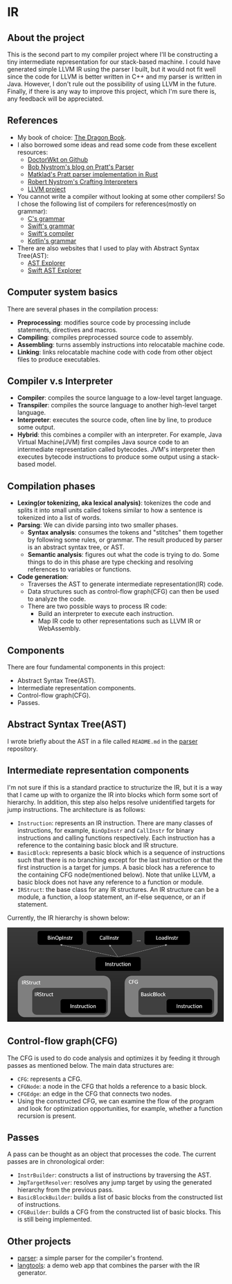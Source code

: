 # IR

## About the project

This is the second part to my compiler project where I'll be constructing a tiny intermediate representation for our
stack-based machine. I could have generated simple LLVM IR using the parser I built, but it would not fit well since
the code for LLVM is better written in C++ and my parser is written in Java. However, I don't rule out the possibility
of using LLVM in the future. Finally, if there is any way to improve this project, which I'm sure there is, any feedback
will be appreciated.

## References

* My book of
  choice: [The Dragon Book](https://www.amazon.com/Compilers-Principles-Techniques-Tools-2nd/dp/0321486811).
* I also borrowed some ideas and read some code from these excellent resources:
    * [DoctorWkt on Github](https://github.com/DoctorWkt/acwj)
    * [Bob Nystrom's blog on Pratt's Parser](https://journal.stuffwithstuff.com/2011/03/19/pratt-parsers-expression-parsing-made-easy/)
    * [Matklad's Pratt parser implementation in Rust](https://matklad.github.io/2020/04/13/simple-but-powerful-pratt-parsing.html)
    * [Robert Nystrom's Crafting Interpreters](https://craftinginterpreters.com/)
    * [LLVM project](https://llvm.org/)
* You cannot write a compiler without looking at some other compilers! So I chose the following list of compilers for
  references(mostly on grammar):
    * [C's grammar](https://learn.microsoft.com/en-us/cpp/c-language/c-language-syntax-summary?view=msvc-170)
    * [Swift's grammar](https://docs.swift.org/swift-book/documentation/the-swift-programming-language/summaryofthegrammar#app-top)
    * [Swift's compiler](https://www.swift.org/swift-compiler/)
    * [Kotlin's grammar](https://kotlinlang.org/docs/reference/grammar.html)
* There are also websites that I used to play with Abstract Syntax Tree(AST):
    * [AST Explorer](https://astexplorer.net/)
    * [Swift AST Explorer](https://swift-ast-explorer.com/)

## Computer system basics

There are several phases in the compilation process:

* **Preprocessing**: modifies source code by processing include statements, directives and macros.
* **Compiling**: compiles preprocessed source code to assembly.
* **Assembling**: turns assembly instructions into relocatable machine code.
* **Linking**: links relocatable machine code with code from other object files to produce executables.

## Compiler v.s Interpreter

* **Compiler**: compiles the source language to a low-level target language.
* **Transpiler**: compiles the source language to another high-level target language.
* **Interpreter**: executes the source code, often line by line, to produce some output.
* **Hybrid**: this combines a compiler with an interpreter. For example, Java Virtual Machine(JVM) first compiles Java
  source code to an intermediate representation called bytecodes. JVM's interpreter then executes bytecode instructions
  to produce some output using a stack-based model.

## Compilation phases

* **Lexing(or tokenizing, aka lexical analysis)**: tokenizes the code and splits it into small units called
  tokens similar to how a sentence is tokenized into a list of words.
* **Parsing**: We can divide parsing into two smaller phases.
    * **Syntax analysis**: consumes the tokens and "stitches" them together by following some rules, or
      grammar. The result produced by parser is an abstract syntax tree, or AST.
    * **Semantic analysis**: figures out what the code is trying to do. Some things to do in this phase are
      type checking and resolving references to variables or functions.
* **Code generation**:
    * Traverses the AST to generate intermediate representation(IR) code.
    * Data structures such as control-flow graph(CFG) can then be used to analyze the code.
    * There are two possible ways to process IR code:
        * Build an interpreter to execute each instruction.
        * Map IR code to other representations such as LLVM IR or WebAssembly.

## Components

There are four fundamental components in this project:

* Abstract Syntax Tree(AST).
* Intermediate representation components.
* Control-flow graph(CFG).
* Passes.

## Abstract Syntax Tree(AST)

I wrote briefly about the AST in a file called `README.md` in the [parser](https://github.com/dashluu/parser)
repository.

## Intermediate representation components

I'm not sure if this is a standard practice to structurize the IR, but it is a way that I came up with to organize the
IR into blocks which form some sort of hierarchy. In addition, this step also helps resolve unidentified targets for
jump instructions. The architecture is as follows:

* `Instruction`: represents an IR instruction. There are many classes of instructions, for example, `BinOpInstr` and
  `CallInstr` for binary instructions and calling functions respectively. Each instruction has a reference to the
  containing basic block and IR structure.
* `BasicBlock`: represents a basic block which is a sequence of instructions such that there is no branching except for
  the last instruction or that the first instruction is a target for jumps. A basic block has a reference to the
  containing CFG node(mentioned below). Note that unlike LLVM, a basic block does not have any reference to a function
  or module.
* `IRStruct`: the base class for any IR structures. An IR structure can be a module, a function, a loop statement,
  an if-else sequence, or an if statement.

Currently, the IR hierarchy is shown below:

<img src="ir_hierarchy.png" alt="IR structure" width="500" />

## Control-flow graph(CFG)

The CFG is used to do code analysis and optimizes it by feeding it through passes as mentioned below. The main data
structures are:

* `CFG`: represents a CFG.
* `CFGNode`: a node in the CFG that holds a reference to a basic block.
* `CFGEdge`: an edge in the CFG that connects two nodes.
* Using the constructed CFG, we can examine the flow of the program and look for optimization opportunities, for
  example, whether a function recursion is present.

## Passes

A pass can be thought as an object that processes the code. The current passes are in chronological order:

* `InstrBuilder`: constructs a list of instructions by traversing the AST.
* `JmpTargetResolver`: resolves any jump target by using the generated hierarchy from the previous pass.
* `BasicBlockBuilder`: builds a list of basic blocks from the constructed list of instructions.
* `CFGBuilder`: builds a CFG from the constructed list of basic blocks. This is still being implemented.

## Other projects

* [parser](https://github.com/dashluu/parser): a simple parser for the compiler's frontend.
* [langtools](https://github.com/dashluu/langtools): a demo web app that combines the parser with the IR generator.
